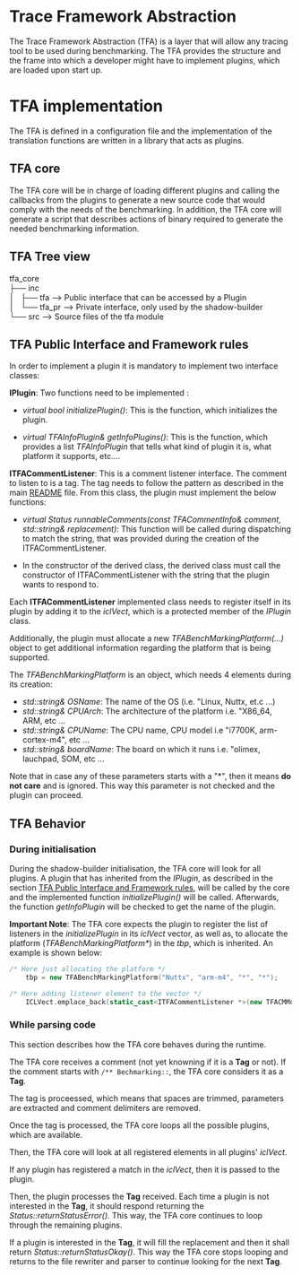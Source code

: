 Trace Framework Abstraction
===========================

The Trace Framework Abstraction (TFA) is a layer that will allow any tracing
tool to be used during benchmarking. The TFA provides the structure and the
frame into which a developer might have to implement plugins, which are loaded upon start up.

# TFA implementation

The TFA is defined in a configuration file and the implementation of the
translation functions are written in a library that acts as plugins.

## TFA core

The TFA core will be in charge of loading different plugins and calling the
callbacks from the plugins to generate a new source code that would comply with
the needs of the benchmarking. In addition, the TFA core will generate a script that
describes actions of binary required to generate the needed benchmarking
information.

## TFA Tree view

tfa_core \
	├── inc \
	│   ├── tfa 	--> Public interface that can be accessed by a Plugin \
	│   └── tfa_pr  --> Private interface, only used by the shadow-builder \
	└── src 	--> Source files of the tfa module

## TFA Public Interface and Framework rules

In order to implement a plugin it is mandatory to implement two interface classes:

**IPlugin**: Two functions need to be implemented :

 * _virtual bool initializePlugin()_: This is the function, which
   initializes the plugin.
 
 * _virtual TFAInfoPlugin& getInfoPlugins()_: This is the function, which provides a list _TFAInfoPlugin_
   that tells what kind of plugin it is, what platform it supports,
   etc....

**ITFACommentListener**: This is a comment listener interface. The comment to listen to
is a tag. The tag needs to follow the pattern as described in the main
[README](../README.md###tags) file. From this class, the plugin must
implement the below functions:

 * _virtual Status runnableComments(const TFACommentInfo& comment, std::string& replacement)_:
   This function will be called during dispatching to match the string, that
   was provided during the creation of the ITFACommentListener.

 * In the constructor of the derived class, the derived class must call the
   constructor of ITFACommentListener with the string that the plugin wants to
   respond to.

Each **ITFACommentListener** implemented class needs to register itself in its plugin
by adding it to the _iclVect_, which is a protected member of the _IPlugin_ class.

Additionally, the  plugin must allocate a new _TFABenchMarkingPlatform(...)_ object  to
get additional information regarding the platform that is being supported.

The _TFABenchMarkingPlatform_ is an object, which needs 4 elements during its
creation: 

 * _std::string& OSName_: The name of the OS (i.e. "Linux, Nuttx, et.c ...)
 * _std::string& CPUArch_: The architecture of the platform i.e. "X86_64, ARM, etc ... 
 * _std::string& CPUName_: The CPU name, CPU model i.e "i7700K, arm-cortex-m4", etc ...
 * _std::string& boardName_: The board on which it runs i.e. "olimex, lauchpad, SOM, etc ...

Note that in case any of these parameters starts with a "\*", then it
means **do not care** and is ignored. This way this parameter is not checked and the plugin can
proceed.

## TFA Behavior

### During initialisation

During the shadow-builder initialisation, the TFA core will look for all
plugins. A plugin that has inherited from the _IPlugin_, as described in the
section [TFA Public Interface and Framework rules](##tfa-public-interface-and-framework-rules),
will be called by the core and the implemented function _initializePlugin()_  will
be called. Afterwards, the function _getInfoPlugin_ will be checked to get the name
of the plugin.



**Important Note**: The TFA core expects the plugin to register the list
of listeners in the _initializePlugin_ in its _iclVect_ vector, as well as, to
allocate the platform (_TFABenchMarkingPlatform\*_) in the _tbp_, which is inherited. An
example is shown below:

``` cpp
/* Here just allocating the platform */
	tbp = new TFABenchMarkingPlatform("Nuttx", "arm-m4", "*", "*");

/* Here adding listener element to the vector */
	ICLVect.emplace_back(static_cast<ITFACommentListener *>(new TFACMMonitorVar));
```

### While parsing code

This section describes how the TFA core behaves during the runtime. 

The TFA core receives a comment (not yet knowning if it is a **Tag** or not).
If the comment starts with `/** Bechmarking::`, the TFA core considers it as a **Tag**.

The tag is proceessed, which means that spaces are trimmed, parameters are extracted and comment delimiters are removed.

Once the tag is processed, the TFA core loops all the possible plugins, which are available.

Then, the TFA core will look at all registered elements in all plugins' _iclVect_.

If any plugin has registered a match in the _iclVect_, then it is passed to the plugin.

Then, the plugin processes the **Tag** received. Each time a plugin is not interested in the **Tag**,
it should respond returning the *Status::returnStatusError()*. This way, the TFA core 
continues to loop through the remaining plugins. 

If a plugin is interested in the **Tag**, it will fill the replacement and then it
shall return *Status::returnStatusOkay()*. This way the TFA core stops looping and returns to the file rewriter and parser to continue looking for the next
**Tag**.
